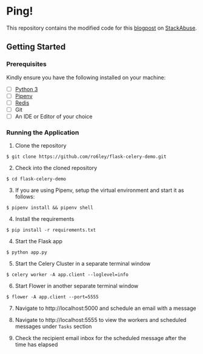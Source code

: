 # Ping! 

This repository contains the modified code for this [blogpost](https://stackabuse.com/asynchronous-tasks-using-flask-redis-and-celery/) on [StackAbuse](https://stackabuse.com/).

## Getting Started

### Prerequisites

Kindly ensure you have the following installed on your machine:

- [ ] [Python 3](https://realpython.com/installing-python/)
- [ ] [Pipenv](https://pipenv.readthedocs.io/en/latest/#install-pipenv-today)
- [ ] [Redis](http://redis.io/)
- [ ] Git
- [ ] An IDE or Editor of your choice

### Running the Application

1. Clone the repository
```
$ git clone https://github.com/ro6ley/flask-celery-demo.git
```

2. Check into the cloned repository
```
$ cd flask-celery-demo
```

3. If you are using Pipenv, setup the virtual environment and start it as follows:
```
$ pipenv install && pipenv shell
```

4. Install the requirements
```
$ pip install -r requirements.txt
```

4. Start the Flask app
```
$ python app.py
```

5. Start the Celery Cluster in a separate terminal window
```
$ celery worker -A app.client --loglevel=info
```

6. Start Flower in another separate terminal window
```
$ flower -A app.client --port=5555
```

7. Navigate to http://localhost:5000 and schedule an email with a message

8. Navigate to http://localhost:5555 to view the workers and scheduled messages under `Tasks` section

9. Check the recipient email inbox for the scheduled message after the time has elapsed

